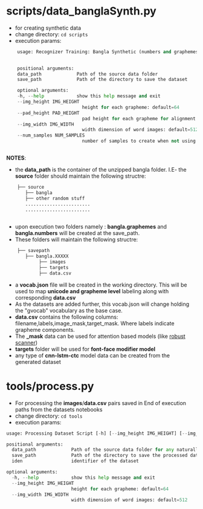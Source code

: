 #  **scripts/data_banglaSynth.py**
* for creating synthetic data
* change directory: ```cd scripts```
* execution params:

```python
    usage: Recognizer Training: Bangla Synthetic (numbers and graphemes) Dataset Creating Script [-h] [--img_height IMG_HEIGHT] [--pad_height PAD_HEIGHT] [--img_width IMG_WIDTH] [--num_samples NUM_SAMPLES]
                                                                                                data_path save_path

    positional arguments:
    data_path             Path of the source data folder
    save_path             Path of the directory to save the dataset

    optional arguments:
    -h, --help            show this help message and exit
    --img_height IMG_HEIGHT
                            height for each grapheme: default=64
    --pad_height PAD_HEIGHT
                            pad height for each grapheme for alignment correction: default=20
    --img_width IMG_WIDTH
                            width dimension of word images: default=512
    --num_samples NUM_SAMPLES
                            number of samples to create when not using dictionary:default=100000



```

**NOTES**:
* the **data_path** is the container of the unzipped bangla folder. I.E- the **source** folder should maintain the following structre:

```python
    ├── source
       ├── bangla
       ├── other random stuff
       ........................
       ........................ 
    
```
* upon execution two folders namely : **bangla.graphemes** and **bangla.numbers** will be created at the save_path.
* These folders will maintain the following structre:

```python
    ├── savepath
       ├── bangla.XXXXX
            ├── images
            ├── targets
            ├── data.csv
```
* a **vocab.json** file will be created in the working directory. This will be used to map **unicode and grapheme level** labeling along with corresponding **data.csv**
* As the datasets are added further, this vocab.json will change holding the "gvocab" vocabulary as the base case.              
* **data.csv** contains the following columns: filename,labels,image_mask,target_mask. Where labels indicate grapheme components. 
* The **_mask** data can be used for attention based models (like [robust scanner](https://arxiv.org/abs/2007.07542))
* **targets** folder will be used for **font-face modifier model**
* any type of **cnn-lstm-ctc** model data can be created from the generated dataset



#  **tools/process.py** 

* For processing the **images**/**data.csv** pairs saved in End of execution paths from the datasets notebooks
* change directory: ```cd tools```
* execution params:

```python
usage: Processing Dataset Script [-h] [--img_height IMG_HEIGHT] [--img_width IMG_WIDTH] data_path save_path iden

positional arguments:
  data_path             Path of the source data folder for any naturally writen images/data.csv pair dataset
  save_path             Path of the directory to save the processed dataset
  iden                  identifier of the dataset

optional arguments:
  -h, --help            show this help message and exit
  --img_height IMG_HEIGHT
                        height for each grapheme: default=64
  --img_width IMG_WIDTH
                        width dimension of word images: default=512

```
